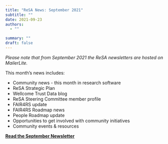 ```yaml
---
title: "ReSA News: September 2021"
subtitle: ""
date: 2021-09-23
authors:
  - ""

summary: ""
draft: false
---
```


_Please note that from September 2021 the ReSA newsletters are hosted on MailerLite._

This month’s news includes:

- Community news - this month in research software  
- ReSA Strategic Plan  
- Wellcome Trust Data blog  
- ReSA Steering Committee member profile  
- FAIR4RS update  
- FAIR4RS Roadmap news  
- People Roadmap update  
- Opportunities to get involved with community initiatives  
- Community events & resources

**[Read the September Newsletter](https://preview.mailerlite.io/preview/778129/emails/114351112770815371)**
